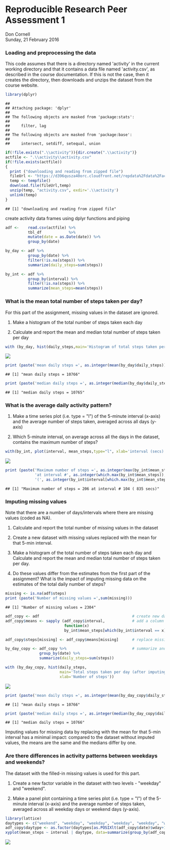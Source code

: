 # Reproducible Research Peer Assessment 1
Don Cornell  
Sunday, 21 February 2016  
### Loading and preprocessing the data ###

This code assumes that there is a directory named 'activity' in the current working 
directory and that it contains a data file named 'activity.csv', as described in the
course documentation. If this is not the case, then it creates the directory, then
downloads and unzips the dataset from the course website.


```r
library(dplyr)
```

```
## 
## Attaching package: 'dplyr'
## 
## The following objects are masked from 'package:stats':
## 
##     filter, lag
## 
## The following objects are masked from 'package:base':
## 
##     intersect, setdiff, setequal, union
```

```r
if(!file.exists(".\\activity")){dir.create(".\\activity")}
actfile <- ".\\activity\\activity.csv"
if(!file.exists(actfile))
{
  print ("downloading and reading from zipped file")
  fileUrl <- "https://d396qusza40orc.cloudfront.net/repdata%2Fdata%2Factivity.zip" 
  temp <- tempfile()
  download.file(fileUrl,temp)
  unzip(temp, "activity.csv", exdir='.\\activity')
  unlink(temp)
}
```

```
## [1] "downloading and reading from zipped file"
```
create activity data frames using dplyr functions and piping

```r
adf <-    read.csv(actfile) %>%    
          tbl_df            %>%
          mutate(date = as.Date(date)) %>%
          group_by(date)

by_day <- adf %>% 
          group_by(date) %>%
          filter(!is.na(steps)) %>%
          summarize(daily_steps=sum(steps))

by_int <- adf %>% 
          group_by(interval) %>%
          filter(!is.na(steps)) %>%
          summarize(mean_steps=mean(steps))
```
### What is the mean total number of steps taken per day? ###

For this part of the assignment, missing values in the dataset are ignored.

1. Make a histogram of the total number of steps taken each day

2. Calculate and report the mean and median total number of steps taken per day


```r
with (by_day, hist(daily_steps,main='Histogram of total steps taken per day', xlab='Number of steps'))
```

![](PA1_template_files/figure-html/step3-1.png) 

```r
print (paste('mean daily steps =', as.integer(mean(by_day$daily_steps))))
```

```
## [1] "mean daily steps = 10766"
```

```r
print (paste('median daily steps =', as.integer(median(by_day$daily_steps))))
```

```
## [1] "median daily steps = 10765"
```
### What is the average daily activity pattern? ###
1. Make a time series plot (i.e. type = "l") of the 5-minute interval (x-axis) and the average number of steps taken, averaged across all days (y-axis)

2. Which 5-minute interval, on average across all the days in the dataset, contains the maximum number of steps?

```r
with(by_int, plot(interval, mean_steps,type="l", xlab='interval (secs)'))
```

![](PA1_template_files/figure-html/step4-1.png) 

```r
print (paste('Maximum number of steps =', as.integer(max(by_int$mean_steps)), 
             'at interval #', as.integer(which.max(by_int$mean_steps)), 
             '(', as.integer(by_int$interval[which.max(by_int$mean_steps)]), 'secs)'))
```

```
## [1] "Maximum number of steps = 206 at interval # 104 ( 835 secs)"
```
### Imputing missing values ###
Note that there are a number of days/intervals where there are missing values (coded as NA).

1. Calculate and report the total number of missing values in the dataset

2. Create a new dataset with missing values replaced with the mean for that 5-min interval.

3. Make a histogram of the total number of steps taken each day and Calculate and report the mean and median total number of steps taken per day.

4. Do these values differ from the estimates from the first part of the assignment? What is the impact of imputing missing data on the estimates of the total daily number of steps?

```r
missing <- is.na(adf$steps)
print (paste('Number of missing values =',sum(missing)))
```

```
## [1] "Number of missing values = 2304"
```

```r
adf_copy <- adf                                         # create new dataset
adf_copy$means <- sapply (adf_copy$interval,            # add a column for interval means
                          function(x) 
                          by_int$mean_steps[which(by_int$interval == x)])

adf_copy$steps[missing] <- adf_copy$means[missing]      # replace missing values with means

by_day_copy <- adf_copy %>%                             # summarize and create histogram
               group_by(date) %>%
               summarize(daily_steps=sum(steps))

with (by_day_copy, hist(daily_steps,
                        main='Total steps taken per day (after imputing NA values)',
                        xlab='Number of steps'))
```

![](PA1_template_files/figure-html/step5-1.png) 

```r
print (paste('mean daily steps =', as.integer(mean(by_day_copy$daily_steps))))
```

```
## [1] "mean daily steps = 10766"
```

```r
print (paste('median daily steps =', as.integer(median(by_day_copy$daily_steps))))
```

```
## [1] "median daily steps = 10766"
```
Imputing values for missing data by replacing with the mean for that 5-min interval has a minimal impact: compared to the dataset without imputed values, the means are the same and the medians differ by one.

### Are there differences in activity patterns between weekdays and weekends? ###

The dataset with the filled-in missing values is used for this part.

1. Create a new factor variable in the dataset with two levels - "weekday" and "weekend".

2. Make a panel plot containing a time series plot (i.e. type = "l") of the 5-minute interval (x-axis) and the average number of steps taken, averaged across all weekday days or weekend days (y-axis).

```r
library(lattice)
daytypes <- c("weekend", "weekday", "weekday", "weekday", "weekday", "weekday", "weekend")
adf_copy$daytype <- as.factor(daytypes[as.POSIXlt(adf_copy$date)$wday+1])
xyplot(mean_steps ~ interval | daytype, data=summarize(group_by(adf_copy,daytype, interval), mean_steps = mean(steps)), layout=c(1,2), type='l')
```

![](PA1_template_files/figure-html/step6-1.png) 
